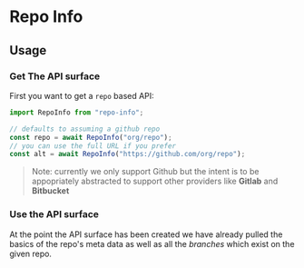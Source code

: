 # Repo Info

## Usage

### Get The API surface

First you want to get a `repo` based API:

```ts
import RepoInfo from "repo-info";

// defaults to assuming a github repo
const repo = await RepoInfo("org/repo");
// you can use the full URL if you prefer
const alt = await RepoInfo("https://github.com/org/repo");
```

> Note: currently we only support Github but the intent is to be appopriately abstracted to support
> other providers like **Gitlab** and **Bitbucket**

### Use the API surface

At the point the API surface has been created we have already pulled the basics of the repo's meta data as well as all the _branches_ which exist on the given repo.
